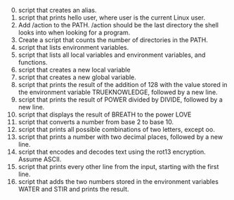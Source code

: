 0. script that creates an alias.
1. script that prints hello user, where user is the current Linux user.
2. Add /action to the PATH. /action should be the last directory the shell looks into when looking for a program.
3. Create a script that counts the number of directories in the PATH.
4. script that lists environment variables.
5.  script that lists all local variables and environment variables, and functions.
6. script that creates a new local variable
7. script that creates a new global variable.
8. script that prints the result of the addition of 128 with the value stored in the environment variable TRUEKNOWLEDGE, followed by a new line.
9.  script that prints the result of POWER divided by DIVIDE, followed by a new line.
10. script that displays the result of BREATH to the power LOVE
11.  script that converts a number from base 2 to base 10.
12.  script that prints all possible combinations of two letters, except oo.
14. script that prints a number with two decimal places, followed by a new line.
15.  script that encodes and decodes text using the rot13 encryption. Assume ASCII.
16.  script that prints every other line from the input, starting with the first line.
17.  script that adds the two numbers stored in the environment variables WATER and STIR and prints the result.
